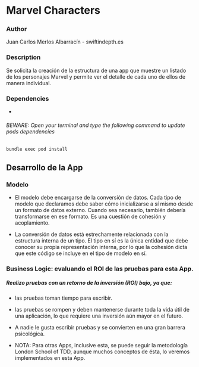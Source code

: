 #  Marvel Characters

### Author
Juan Carlos Merlos Albarracín - swiftindepth.es 

### Description
Se solicita la creación de la estructura de una app que muestre un listado de los personajes Marvel y permite ver el detalle de cada uno de ellos de manera individual. 


### Dependencies
- 

###### BEWARE: Open your terminal and type the following command to update pods dependencies
`bundle exec pod install`

## Desarrollo de la App

### Modelo

* El modelo debe encargarse de la conversión de datos. Cada tipo de modelo que declaramos debe saber cómo inicializarse a sí mismo desde un formato de datos externo. Cuando sea necesario, también debería transformarse en ese formato. Es una cuestión de cohesión y acoplamiento. 

* La conversión de datos está estrechamente relacionada con la estructura interna de un tipo. El tipo en sí es la única entidad que debe conocer su propia representación interna, por lo que la cohesión dicta que este código se incluye en el tipo de modelo en sí.

### Business Logic: evaluando el ROI de las pruebas para esta App.

##### Realizo pruebas con un retorno de la inversión (ROI) bajo, ya que:
* las pruebas toman tiempo para escribir.
* las pruebas se rompen y deben mantenerse durante toda la vida útil de una aplicación, lo que requiere una inversión aún mayor en el futuro.
* A nadie le gusta escribir pruebas y se convierten en una gran barrera psicológica.

*  NOTA: Para otras Apps, inclusive esta, se puede seguir la metodología London School of TDD, aunque muchos conceptos de ésta, lo veremos implementados en esta App.
